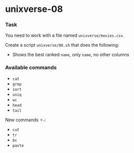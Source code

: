 # unixverse-08

### Task

You need to work with a file named `unixverse/movies.csv`.

Create a script `unixverse/08.sh` that does the following:

- Shows the best ranked `name`, only `name`, no other columns

### Available commands

* `cat`
* `grep`
* `sort`
* `uniq`
* `wc`
* `head`
* `tail`

New commands ✧˖:
* `cut`
* `tr`
* `bc`
* `paste`
